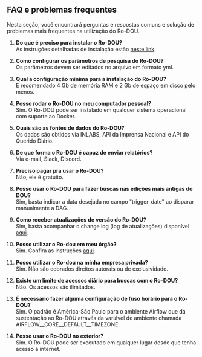 ## FAQ e problemas frequentes

Nesta seção, você encontrará perguntas e respostas comuns e solução de problemas mais frequentes na utilização do Ro-DOU.

1. **Do que é preciso para instalar o Ro-DOU?** <br>
As instruções detalhadas de instalação estão [neste link](https://gestaogovbr.github.io/Ro-dou/como_utilizar/instalacao/).

1. **Como configurar os parâmetros de pesquisa do Ro-DOU?** <br>
Os parâmetros devem ser editados no arquivo em formato yml. 

1. **Qual a configuração mínima para a instalação do Ro-DOU?** <br>
É recomendado 4 Gb de memória RAM e 2 Gb de espaço em disco pelo menos.

1. **Posso rodar o Ro-DOU no meu computador pessoal?** <br>
Sim. O Ro-DOU pode ser instalado em qualquer sistema operacional com suporte ao Docker.

1. **Quais são as fontes de dados do Ro-DOU?** <br>
 Os dados são obtidos via INLABS, API da Imprensa Nacional e API do Querido Diário.

1. **De que forma o Ro-DOU é capaz de enviar relatórios?** <br>
Via e-mail, Slack, Discord.

1. **Preciso pagar pra usar o Ro-DOU?** <br>
Não, ele é gratuito.

1. **Posso usar o Ro-DOU para fazer buscas nas edições mais antigas do DOU?** <br>
Sim, basta indicar a data desejada no campo "trigger_date" ao disparar manualmente a DAG.

1. **Como receber atualizações de versão do Ro-DOU?** <br>
Sim, basta acompanhar o change log (log de atualizações) disponível [aqui](https://gestaogovbr.github.io/Ro-dou/changelog/changelog/).

1. **Posso utilizar o Ro-dou em meu órgão?** <br>
Sim. Confira as instruções [aqui](https://gestaogovbr.github.io/Ro-dou/como_utilizar/usuarios/).

1. **Posso utilizar o Ro-dou na minha empresa privada?** <br>
Sim. Não são cobrados direitos autorais ou de exclusividade.

1. **Existe um limite de acessos diário para buscas com o Ro-DOU?** <br>
Não. Os acessos são ilimitados.

1. **É necessário fazer alguma configuração de fuso horário para o Ro-DOU?** <br>
Sim. O padrão é América-São Paulo para o ambiente Airflow que dá sustentação ao Ro-DOU através da variável de ambiente chamada AIRFLOW__CORE__DEFAULT__TIMEZONE.

1. **Posso usar o Ro-DOU no exterior?** <br>
Sim. O Ro-DOU pode ser executado em qualquer lugar desde que tenha acesso à internet.
